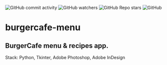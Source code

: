 ![GitHub commit activity](https://img.shields.io/github/commit-activity/m/heartshapedbox/burgercafe-menu?color=5955E8&label=commits)
![GitHub watchers](https://img.shields.io/github/watchers/heartshapedbox/burgercafe-menu?color=5955E8&logo=github)
![GitHub Repo stars](https://img.shields.io/github/stars/heartshapedbox/burgercafe-menu?color=5955E8&logo=github)
![GitHub](https://img.shields.io/github/license/heartshapedbox/burgercafe-menu)


# burgercafe-menu
## BurgerCafe menu & recipes app.

Stack:
Python, Tkinter, Adobe Photoshop, Adobe InDesign
